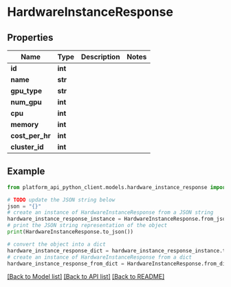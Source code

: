 # HardwareInstanceResponse


## Properties

Name | Type | Description | Notes
------------ | ------------- | ------------- | -------------
**id** | **int** |  | 
**name** | **str** |  | 
**gpu_type** | **str** |  | 
**num_gpu** | **int** |  | 
**cpu** | **int** |  | 
**memory** | **int** |  | 
**cost_per_hr** | **int** |  | 
**cluster_id** | **int** |  | 

## Example

```python
from platform_api_python_client.models.hardware_instance_response import HardwareInstanceResponse

# TODO update the JSON string below
json = "{}"
# create an instance of HardwareInstanceResponse from a JSON string
hardware_instance_response_instance = HardwareInstanceResponse.from_json(json)
# print the JSON string representation of the object
print(HardwareInstanceResponse.to_json())

# convert the object into a dict
hardware_instance_response_dict = hardware_instance_response_instance.to_dict()
# create an instance of HardwareInstanceResponse from a dict
hardware_instance_response_from_dict = HardwareInstanceResponse.from_dict(hardware_instance_response_dict)
```
[[Back to Model list]](../README.md#documentation-for-models) [[Back to API list]](../README.md#documentation-for-api-endpoints) [[Back to README]](../README.md)


